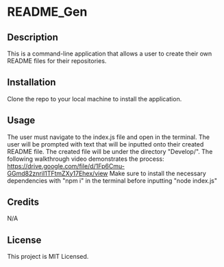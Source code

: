 # README_Gen

## Description

This is a command-line application that allows a user to create their own README files for their repositories.

## Installation

Clone the repo to your local machine to install the application.

## Usage

The user must navigate to the index.js file and open in the terminal. The user will be prompted with text that will be inputted onto their created README file. The created file will be under the directory "Develop/". The following walkthrough video demonstrates the process:
https://drive.google.com/file/d/1Fp6Cmu-GGmd82znriI1TFtmZXy17Ehex/view
Make sure to install the necessary dependencies with "npm i" in the terminal before inputting "node index.js"

## Credits
N/A

## License
This project is MIT Licensed.
